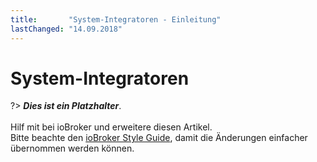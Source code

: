 ```yaml
---
title:       "System-Integratoren - Einleitung"
lastChanged: "14.09.2018"
---
```


# System-Integratoren

?> ***Dies ist ein Platzhalter***.
   <br><br>
   Hilf mit bei ioBroker und erweitere diesen Artikel.  
   Bitte beachte den [ioBroker Style Guide](community/styleguidedoc), 
   damit die Änderungen einfacher übernommen werden können.

